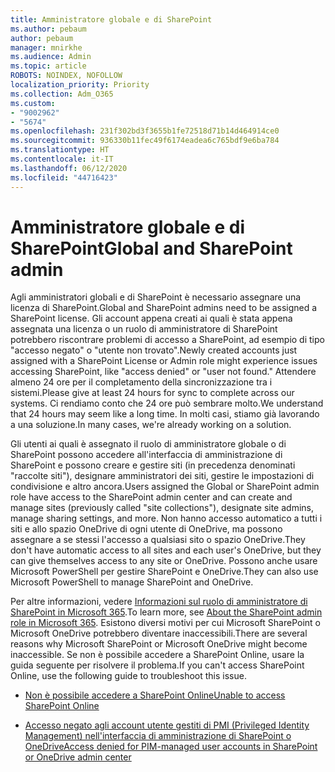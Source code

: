 ```yaml
---
title: Amministratore globale e di SharePoint
ms.author: pebaum
author: pebaum
manager: mnirkhe
ms.audience: Admin
ms.topic: article
ROBOTS: NOINDEX, NOFOLLOW
localization_priority: Priority
ms.collection: Adm_O365
ms.custom:
- "9002962"
- "5674"
ms.openlocfilehash: 231f302bd3f3655b1fe72518d71b14d464914ce0
ms.sourcegitcommit: 936330b11fec49f6174eadea6c765bdf9e6ba784
ms.translationtype: HT
ms.contentlocale: it-IT
ms.lasthandoff: 06/12/2020
ms.locfileid: "44716423"
---
```

# <a name="global-and-sharepoint-admin"></a><span data-ttu-id="94361-102">Amministratore globale e di SharePoint</span><span class="sxs-lookup"><span data-stu-id="94361-102">Global and SharePoint admin</span></span>

<span data-ttu-id="94361-103">Agli amministratori globali e di SharePoint è necessario assegnare una licenza di SharePoint.</span><span class="sxs-lookup"><span data-stu-id="94361-103">Global and SharePoint admins need to be assigned a SharePoint license.</span></span> <span data-ttu-id="94361-104">Gli account appena creati ai quali è stata appena assegnata una licenza o un ruolo di amministratore di SharePoint potrebbero riscontrare problemi di accesso a SharePoint, ad esempio di tipo "accesso negato" o "utente non trovato".</span><span class="sxs-lookup"><span data-stu-id="94361-104">Newly created accounts just assigned with a SharePoint License or Admin role might experience issues accessing SharePoint, like "access denied" or "user not found."</span></span> <span data-ttu-id="94361-105">Attendere almeno 24 ore per il completamento della sincronizzazione tra i sistemi.</span><span class="sxs-lookup"><span data-stu-id="94361-105">Please give at least 24 hours for sync to complete across our systems.</span></span> <span data-ttu-id="94361-106">Ci rendiamo conto che 24 ore può sembrare molto.</span><span class="sxs-lookup"><span data-stu-id="94361-106">We understand that 24 hours may seem like a long time.</span></span> <span data-ttu-id="94361-107">In molti casi, stiamo già lavorando a una soluzione.</span><span class="sxs-lookup"><span data-stu-id="94361-107">In many cases, we're already working on a solution.</span></span>

<span data-ttu-id="94361-108">Gli utenti ai quali è assegnato il ruolo di amministratore globale o di SharePoint possono accedere all'interfaccia di amministrazione di SharePoint e possono creare e gestire siti (in precedenza denominati "raccolte siti"), designare amministratori dei siti, gestire le impostazioni di condivisione e altro ancora.</span><span class="sxs-lookup"><span data-stu-id="94361-108">Users assigned the Global or SharePoint admin role have access to the SharePoint admin center and can create and manage sites (previously called "site collections"), designate site admins, manage sharing settings, and more.</span></span> <span data-ttu-id="94361-109">Non hanno accesso automatico a tutti i siti e allo spazio OneDrive di ogni utente di OneDrive, ma possono assegnare a se stessi l'accesso a qualsiasi sito o spazio OneDrive.</span><span class="sxs-lookup"><span data-stu-id="94361-109">They don't have automatic access to all sites and each user's OneDrive, but they can give themselves access to any site or OneDrive.</span></span> <span data-ttu-id="94361-110">Possono anche usare Microsoft PowerShell per gestire SharePoint e OneDrive.</span><span class="sxs-lookup"><span data-stu-id="94361-110">They can also use Microsoft PowerShell to manage SharePoint and OneDrive.</span></span>

<span data-ttu-id="94361-111">Per altre informazioni, vedere [Informazioni sul ruolo di amministratore di SharePoint in Microsoft 365](https://docs.microsoft.com/sharepoint/sharepoint-admin-role).</span><span class="sxs-lookup"><span data-stu-id="94361-111">To learn more, see [About the SharePoint admin role in Microsoft 365](https://docs.microsoft.com/sharepoint/sharepoint-admin-role).</span></span>
<span data-ttu-id="94361-112">Esistono diversi motivi per cui Microsoft SharePoint o Microsoft OneDrive potrebbero diventare inaccessibili.</span><span class="sxs-lookup"><span data-stu-id="94361-112">There are several reasons why Microsoft SharePoint or Microsoft OneDrive might become inaccessible.</span></span> <span data-ttu-id="94361-113">Se non è possibile accedere a SharePoint Online, usare la guida seguente per risolvere il problema.</span><span class="sxs-lookup"><span data-stu-id="94361-113">If you can't access SharePoint Online, use the following guide to troubleshoot this issue.</span></span>

- [<span data-ttu-id="94361-114">Non è possibile accedere a SharePoint Online</span><span class="sxs-lookup"><span data-stu-id="94361-114">Unable to access SharePoint Online</span></span>](https://docs.microsoft.com/sharepoint/troubleshoot/sharing-and-permissions/sharepoint-online-inaccessible)

- [<span data-ttu-id="94361-115">Accesso negato agli account utente gestiti di PMI (Privileged Identity Management) nell'interfaccia di amministrazione di SharePoint o OneDrive</span><span class="sxs-lookup"><span data-stu-id="94361-115">Access denied for PIM-managed user accounts in SharePoint or OneDrive admin center</span></span>](https://docs.microsoft.com/sharepoint/troubleshoot/administration/access-denied-to-pim-user-accounts)